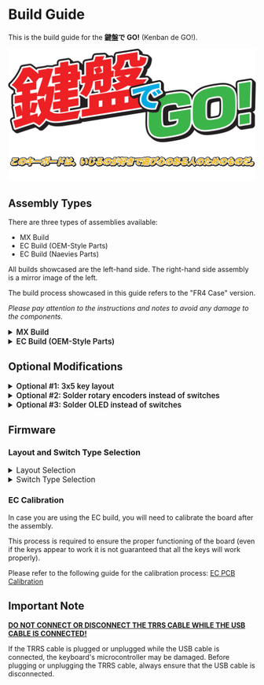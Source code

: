 # Build Guide

This is the build guide for the **鍵盤で GO!** (Kenban de GO!).

![Kenban-de-go](./img/kenban_de_go.png)
![Kenban-de-go-subtitle](./img/kenban_de_go_subtitle.png)

## Assembly Types

There are three types of assemblies available:
- MX Build
- EC Build (OEM-Style Parts)
- EC Build (Naevies Parts)

All builds showcased are the left-hand side. The right-hand side assembly is a mirror image of the left.

The build process showcased in this guide refers to the "FR4 Case" version.

_Please pay attention to the instructions and notes to avoid any damage to the components._

<details>
  <summary style="font-size:1.1em; font-weight:600;">MX Build</summary>

## Parts

### Required

| Name            | Count   | Remarks                                                     |
| :-------------- | :------ | :---------------------------------------------------------- |
| PCB             | 1 set   |                                                             |
| Backplate       | 1 set   |                                                             |
| MX Switch plate | 1 set   |                                                             |
| Key switches    | 42 - 46 | Only Cherry MX compatible                                   |
| Keycaps         | 42 - 46 | 1u 40 pcs, 1.5u 2 pcs                                       |
| Case Spacer M2  | 8       | M2x9mm                                                      |
| Case Screw M2   | 16      | M2x5mm (⌀4mm head max to avoid collision with switches)     |
| Rubber feets    | 8       |                                                             |
| TRS/TRRS cable  | 1       | Both TRS (3 poles) and TRRS (4 poles) cables are compatible |
| Type-C cable    | 1       |                                                             |

### Optional

| Name           | Count        | Remarks                                                                                                                                             |
| :------------- | :----------- | :-------------------------------------------------------------------------------------------------------------------------------------------------- |
| Rotary Encoder | 0 - 4 pieces | compatible product of the rotary encoder EC12                                                                                                       |
| OLED           | 0 - 2 pieces | 0.91" 128x32 OLED display module and headers (128x64 OLED supported but required different firmware and mounting differences to avoid interference) |

## Assembly

### 1: Attach spacers to the Plate

Utilizing the M2x5mm screws, affix the spacers to the designated holes on the switch plate.

The screw holes for the spacers are marked by small circular plated through holes on the plate.

Based on the layout you are building, 3x6 or 3x5, you will need to choose the appropriate holes for the spacers as shown in the images below (some locations are shared regardless of the layout).

![mx-spacer-plate-locations](./img/mx/mx-spacer-plate-locations.png)

![mx-spacer-plate](./img/mx/mx-spacer-plate.png)

### 2: Attach switches to Plate and PCB

Insert the switches on 4 opposite corners into the switch plate, ensuring they are securely positioned.

![mx-switch-corners-plate](./img/mx/mx-switch-corners-plate.png)

Align the switch plate with the PCB and firmly press them together until the switches are fully seated in the PCB.

![mx-switch-corners-plate-pcb](./img/mx/mx-switch-corners-plate-pcb.png)

After that, populate the remaining switches into the switch plate and PCB.

![mx-switch-plate-pcb](./img/mx/mx-switch-plate-pcb.png)

### 3: Attach the Backplate to the Assembly of 1 and 2

Flip the assembly of step 2 upside down, and align the backplate with the assembly.

Secure the backplate to the assembly using M2x5mm screws in the specular locations of the spacers you attached in step 1.

![mx-backplate-assembly](./img/mx/mx-backplate-assembly.png)

### 4: Attach rubber feets

Affix the rubber feet to the designated corners on the Backplate.

![mx-rubber-feets](./img/mx/mx-rubber-feets.png)

### 5: Attach keycaps

Place the keycaps onto the switches, ensuring they are firmly seated.

</details>

<details>
  <summary style="font-size:1.1em; font-weight:600;">EC Build (OEM-Style Parts)</summary>

## Parts

### Required

| Name               | Count   | Remarks                                                                                                                                         |
| :----------------- | :------ | :---------------------------------------------------------------------------------------------------------------------------------------------- |
| PCB                | 1 set   |                                                                                                                                                 |
| Backplate          | 1 set   |                                                                                                                                                 |
| EC Switch plate    | 1 set   |                                                                                                                                                 |
| EC Housings        | 42 - 46 | Topre or OEM-Style requires modification to the housing (shown later) \ Dynacap doesn't require any modifications                               |
| EC Sliders         | 42 - 46 | Topre OEM or MX compatible                                                                                                                      |
| EC Silencing Rings | 42 - 46 | If you want to have a quieter typing experience                                                                                                 |
| EC Domes           | 42 - 46 | Cutting for correct alignment will be reuired because of the layout                                                                             |
| EC Springs         | 42 - 46 |                                                                                                                                                 |
| Keycaps            | 42 - 46 | 1u 40 pcs, 1.5u 2 pcs (Topre stem or MX based on slider choice)                                                                                 |
| Case Spacer M2     | 8       | M2x9mm                                                                                                                                          |
| Case Screw M2      | 16      | M2x5mm (⌀4mm head max to avoid collision with switches)                                                                                         |
| EC Screws M2       | 24 - 28 | M2x8mm (⌀4mm head max to avoid collision with switches) for the compression in the EC assembly. Different count if 3x5 or 3x6 layout is chosen. |
| Rubber feets       | 8       |                                                                                                                                                 |
| TRS/TRRS cable     | 1       | Both TRS (3 poles) and TRRS (4 poles) cables are compatible                                                                                     |
| Type-C cable       | 1       |                                                                                                                                                 |

### Optional

| Name           | Count        | Remarks                                                                                                                                             |
| :------------- | :----------- | :-------------------------------------------------------------------------------------------------------------------------------------------------- |
| Rotary Encoder | 0 - 4 pieces | compatible product of the rotary encoder EC12                                                                                                       |
| OLED           | 0 - 2 pieces | 0.91" 128x32 OLED display module and headers (128x64 OLED supported but required different firmware and mounting differences to avoid interference) |

## Modifying the EC Housings

If you are using Topre or OEM-Style housings, you will need to modify them to fit the layout of this keyboard. The modification involves cutting a part of the housing to ensure proper clearance and fitment for the compression screws.

Modify the housings by cutting the indicated part as shown in the image below.

![ec-housing-modification](./img/ec/ec-housing-modification.png)

You will need to do this modification for all the housings you are going to use in the following market locations:

![ec-housing-modification-locations](./img/ec/ec-housing-modification-locations.png)

Dynacap housings do not require any modifications since they are designed with sufficient clearance.

## Assembly

### 1: Attach spacers to the Plate

Utilizing the M2x5mm screws, affix the spacers to the designated holes on the switch plate.

The screw holes for the spacers are marked by small circular plated through holes on the plate.

Based on the layout you are building, 3x6 or 3x5, you will need to choose the appropriate holes for the spacers as shown in the images below (some locations are shared regardless of the layout).

![ec-spacer-plate-locations](./img/ec/ec-spacer-plate-locations.png)

![ec-spacer-plate](./img/ec/ec-spacer-plate.png)

### 2: Attach the EC housings to Plate

Flip the assembly of step 1 upside down and insert the EC housings in all locations of switch plate, ensuring they are securely positioned.

![ec-housings-plate](./img/ec/ec-housings-plate.png)

Note the orientation of the housings, the small side circular cutout on the housings should be on the left and right sides like in the image below.

![ec-housings-plate-orientation](./img/ec/ec-housings-plate-orientation.png)

### 3: Prop the assembly of step 2 and insert the EC Sliders

The assembly of step 2 needs to be propped up to allow the insertion of the EC sliders into the housings in a "free fall" manner (such that the slider drops in freely), this will later ensure the proper alignment of the domes and springs.

After that, insert the EC sliders into the housings. If you want to have a quieter typing experience, you can also insert the silencing rings at this stage before you insert the sliders.

![ec-sliders](./img/ec/ec-sliders.png)

### 4: Lay down the domes

You will need to cut the domes for correct alignment because of the layout. The cut part is indicated in the image below (here we assume a 1x4 dome strip, if you are using a different configuration please adjust accordingly).

![ec-domes-cut](./img/ec/ec-domes-cut.png)

After that, lay down the domes on the housings, ensuring they are properly aligned with the housing notches.

![ec-domes](./img/ec/ec-domes.png)

### 5: Lay down the springs

Place the springs on top of the domes, ensuring they are centered and not tilted

![ec-springs](./img/ec/ec-springs.png)

The following image shows highlighted the springs to make them more visible. Notice that the springs are not tilted in the side view.

![ec-springs-profile](./img/ec/ec-springs-profile.png)

### 6: Lay down the PCB on the assembly

_This is a delicate step, so please proceed with caution and calmly!_

Carefully align the PCB with the assembly, ensuring that the PCB is properly aligned with the assembly.
This step may require some effort to compress the assembly, so please be patient and take your time.

At this point grab hold of the assembly with one hand firmly compress the plate and PCB together, while with the other hand insert the M2x8mm screws into the designated holes to secure the PCB to the assembly from the plate side.

Start with the 4 corners screws, then proceed with the remaining screws. Once the 4 corners are secured, you can proceed to add the remaining screws.

![ec-pcb-assembly](./img/ec/ec-pcb-assembly-play.png)

Here is a GIF showing the process of compressing the assembly and inserting the screws.

![ec-pcb-assembly-gif](./img/ec/ec-pcb-assembly.gif)

### 7: Attach the Backplate to the Assembly of 6

Flip the assembly of step 6 upside down, and align the backplate with the assembly, then secure the backplate to the assembly using M2x5mm screws in the specular locations of the spacers you attached in step 1.

![ec-backplate-assembly](./img/ec/ec-backplate-assembly.png)

### 8: Attach rubber feets

Affix the rubber feet to the designated corners on the Backplate.

![ec-rubber-feets](./img/ec/ec-rubber-feets.png)

### 9: Attach keycaps

Place the keycaps onto the switches, ensuring they are firmly seated.

</details>

## Optional Modifications

<details>
<summary style="font-size:1.1em; font-weight:600;">Optional #1: 3x5 key layout</summary>

If you want to use a 3x5 key layout, you can modify the switch plate and PCB accordingly. You can choose to do this modification on either or both sides of the keyboard.

The outermost column of the switch plate needs to be snapped off.

**NOTE**: This modification is irreversible, so please proceed with caution.

![3x5-layout-plate-snap](./img/3x5-layout-plate-snap.png)

Before snapping the PCB, make sure to cut the traces connecting to the switches in that column using a knife or a cutter. This is to prevent any electrical issues after the modification.

![3x5-layout-pcb-cut](./img/3x5-layout-pcb-cut.png)

After cutting the traces, you can snap off the outermost column of the PCB.

</details>

<details>
<summary style="font-size:1.1em; font-weight:600;">Optional #2: Solder rotary encoders instead of switches</summary>

If a rotary encoder is used, it can be attached instead of a switch _either or both_ of the following locations. In that case, soldering from the back side is required.

![rotary-encoder-location-pcb-top](./img/rotary-encoder-location-pcb-top.png)

![rotary-encoder-location-pcb-bottom](./img/rotary-encoder-location-pcb-bottom.png)

</details>

<details>
<summary style="font-size:1.1em; font-weight:600;">Optional #3: Solder OLED instead of switches</summary>

If an OLED is used, it can be attached instead of switches in this location. In that case, soldering from the back side is required.

![oled-location-pcb](./img/oled-location-pcb.png)

You will also have to snap off part of the plate to make space for the OLED.

![plate-snap-oled](./img/plate-snap-oled.png)

We suggest you to utilize a female pin header (1x4) for easy replacement of the OLED in the future.

![oled-header-top](./img/oled-header-top.png)

![oled-header-bottom](./img/oled-header-bottom.png)

![oled](./img/oled.png)

Furthermore, while this will require a custom case and more DIY work, you can use the switches/encoders AND the OLED together by bringing the 4 pins of the OLED out to the side of the case through flying wires.

</details>

## Firmware

### Layout and Switch Type Selection

<details>
  <summary style="font-size:1.1em; font-weight:400;">Layout Selection</summary>

Once you completed the assembly, you **MUST** select the layout and switch type you used. By default the board is configured to EC mode.

Using [VIA](https://www.usevia.app/) you can easily configure the layout and key assignments.

</details>

<details>
  <summary style="font-size:1.1em; font-weight:400;">Switch Type Selection</summary>

In order to select the switch type you will select the appropriate option, `MX` or `EC`, from the `Switch Type` dropdown menu under `Hybrid Tools` -> `Actuation` tab.

![via-switch-type](./img/via-switch-type.png)

</details>

### EC Calibration

In case you are using the EC build, you will need to calibrate the board after the assembly.

This process is required to ensure the proper functioning of the board (even if the keys appear to work it is not guaranteed that all the keys will work properly).

Please refer to the following guide for the calibration process: [EC PCB Calibration](https://cipulot.squarespace.com/guides#:~:text=Notion%20Webpage-,EC%20PCB%20Calibration,-Brief%20video%20guide)

## Important Note

**<u>DO NOT CONNECT OR DISCONNECT THE TRRS CABLE WHILE THE USB CABLE IS CONNECTED!</u>**

If the TRRS cable is plugged or unplugged while the USB cable is connected, the keyboard's microcontroller may be damaged.
Before plugging or unplugging the TRRS cable, always ensure that the USB cable is disconnected.

